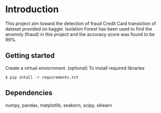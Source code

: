 # Introduction
This project aim toward the detection of fraud Credit Card transiction of dataset provided on kaggle.
Isolation Forest has been used to find the anomoly (fraud) in this project and the accuracy score was found to be 99%.

## Getting started
Create a virtual enviornment. (optional)
To install required libraries
```
$ pip intall -r requirements.txt
```

## Dependencies
 numpy, pandas, matplotlib, seaborn, scipy, sklearn

 